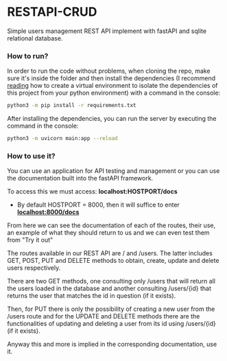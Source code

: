 # RESTAPI-CRUD
Simple users management REST API implement with fastAPI and sqlite relational database. 

### How to run?

In order to run the code without problems, when cloning the repo, make sure it's inside the folder and then install the dependencies (I recommend [reading](https://docs.python.org/3/tutorial/venv.html) how to create a virtual environment to isolate the dependencies of this project from your python environment) with a command in the console:

```bash
python3 -m pip install -r requirements.txt
```

After installing the dependencies, you can run the server by executing the command in the console:

```bash
python3 -m uvicorn main:app --reload
```

### How to use it?
You can use an application for API testing and management or you can use the documentation built into the fastAPI framework.

To access this we must access:
**localhost:HOSTPORT/docs**

- By default HOSTPORT = 8000, then it will suffice to enter [**localhost:8000/docs**](http://localhost:8000/docs)

From here we can see the documentation of each of the routes, their use, an example of what they should return to us and we can even test them from "Try it out"

The routes available in our REST API are / and /users. The latter includes GET, POST, PUT and DELETE methods to obtain, create, update and delete users respectively.

There are two GET methods, one consulting only /users that will return all the users loaded in the database and another consulting /users/{id} that returns the user that matches the id in question (if it exists).

Then, for PUT there is only the possibility of creating a new user from the /users route and for the UPDATE and DELETE methods there are the functionalities of updating and deleting a user from its id using /users/{id} (if it exists).

Anyway this and more is implied in the corresponding documentation, use it.